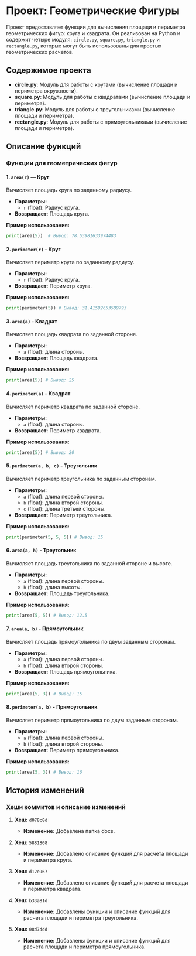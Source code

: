 # Проект: Геометрические Фигуры

Проект предоставляет функции для вычисления площади и периметра геометрических фигур: круга и квадрата. Он реализован на Python и содержит четыре модуля: `circle.py`, `square.py`, `triangle.py` и `rectangle.py`, которые могут быть использованы для простых геометрических расчетов.

## Содержимое проекта

- **circle.py**: Модуль для работы с кругами (вычисление площади и периметра окружности).
- **square.py**: Модуль для работы с квадратами (вычисление площади и периметра).
- **triangle.py**: Модуль для работы с треугольниками (вычисление площади и периметра).
- **rectangle.py**: Модуль для работы с прямоугольниками (вычисление площади и периметра).

## Описание функций

### Функции для геометрических фигур

#### 1. `area(r)` — Круг

Вычисляет площадь круга по заданному радиусу.

- **Параметры:**
  - `r` (float): Радиус круга.
- **Возвращает:** Площадь круга.

**Пример использования:**

```python
print(area(5))  # Вывод: 78.53981633974483
```

#### 2. `perimeter(r)` - Круг

Вычисляет периметр круга по заданному радиусу.

- **Параметры:**
  - `r` (float): Радиус круга.
- **Возвращает:** Периметр круга.

**Пример использования:**

```python
print(perimeter(5)) # Вывод: 31.41592653589793
```

#### 3. `area(a)` - Квадрат

Вычисляет площадь квадрата по заданной стороне.

- **Параметры:**
  - `a` (float): длина стороны.
- **Возвращает:** Площадь квадрата.

**Пример использования:**

```python
print(area(5)) # Вывод: 25
```

#### 4. `perimeter(a)` - Квадрат

Вычисляет периметр квадрата по заданной стороне.

- **Параметры:**
  - `a` (float): длина стороны.
- **Возвращает:** Периметр квадрата.

**Пример использования:**

```python
print(area(5)) # Вывод: 20
```

#### 5. `perimeter(a, b, c)` - Треугольник

Вычисляет периметр треугольника по заданным сторонам.

- **Параметры:**
  - `a` (float): длина первой стороны.
  - `b` (float): длина второй стороны.
  - `c` (float): длина третьей стороны.
- **Возвращает:** Периметр треугольника.

**Пример использования:**

```python
print(perimeter(5, 5, 5)) # Вывод: 15
```

#### 6. `area(a, h)` - Треугольник

Вычисляет площадь треугольника по заданной стороне и высоте.

- **Параметры:**
  - `a` (float): длина первой стороны.
  - `h` (float): длина высоты.
- **Возвращает:** Площадь треугольника.

**Пример использования:**

```python
print(area(5, 5)) # Вывод: 12.5
```

#### 7. `area(a, b)` - Прямоугольник

Вычисляет площадь прямоугольника по двум заданным сторонам.

- **Параметры:**
  - `a` (float): длина первой стороны.
  - `b` (float): длина второй стороны.
- **Возвращает:** Площадь прямоугольника.

**Пример использования:**

```python
print(area(5, 3)) # Вывод: 15
```

#### 8. `perimeter(a, b)` - Прямоугольник

Вычисляет периметр прямоугольника по двум заданным сторонам.

- **Параметры:**
  - `a` (float): длина первой стороны.
  - `b` (float): длина второй стороны.
- **Возвращает:** Периметр прямоугольника.

**Пример использования:**

```python
print(area(5, 3)) # Вывод: 16
```

## История изменений

### Хеши коммитов и описание изменений

1. **Хеш:** `d078c8d`

   - **Изменение:** Добавлена папка docs.

2. **Хеш:** `5881808`

   - **Изменение:** Добавлено описание функций для расчета площади и периметра круга.

3. **Хеш:** `d12e967`

   - **Изменение:** Добавлено описание функций для расчета площади и периметра квадрата.

4. **Хеш:** `b33a81d`

   - **Изменение:** Добавлены функции и описание функций для расчета площади и периметра треугольника.

5. **Хеш:** `08d7ddd`
   - **Изменение:** Добавлены функции и описание функций для расчета площади и периметра прямоугольника.
